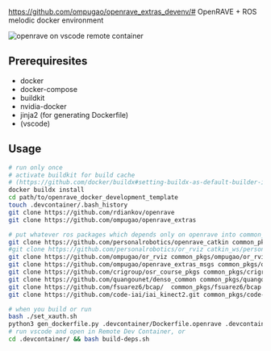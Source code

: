 https://github.com/ompugao/openrave_extras_devenv/# OpenRAVE + ROS melodic docker environment

![openrave on vscode remote container](https://i.gyazo.com/d856a7f339f7e77fd52a7bab6cda6983.png)
## Prerequiresites
- docker
- docker-compose
- buildkit
- nvidia-docker
- jinja2 (for generating Dockerfile)
- (vscode)

## Usage

```sh
# run only once
# activate buildkit for build cache
# (https://github.com/docker/buildx#setting-buildx-as-default-builder-in-docker-1903)
docker buildx install
cd path/to/openrave_docker_development_template
touch .devcontainer/.bash_history
git clone https://github.com/rdiankov/openrave
git clone https://github.com/ompugao/openrave_extras

# put whatever ros packages which depends only on openrave into common_pkgs
git clone https://github.com/personalrobotics/openrave_catkin common_pkgs/personalrobotics/openrave_catkin
#git clone https://github.com/personalrobotics/or_rviz catkin_ws/personalrobotics/or_rviz
git clone https://github.com/ompugao/or_rviz common_pkgs/ompugao/or_rviz -b hotfix/disable_rviz_viewer
git clone https://github.com/ompugao/openrave_extras_msgs common_pkgs/ompugao/openrave_extras_msgs
git clone https://github.com/crigroup/osr_course_pkgs common_pkgs/crigroup/osr_course_pkgs
git clone https://github.com/quangounet/denso_common common_pkgs/quangounet/denso_common
git clone https://github.com/fsuarez6/bcap/  common_pkgs/fsuarez6/bcap
git clone https://github.com/code-iai/iai_kinect2.git common_pkgs/code-iai/iai_kinect2

# when you build or run
bash ./set_xauth.sh
python3 gen_dockerfile.py .devcontainer/Dockerfile.openrave .devcontainer/Dockerfile.openrave.gen
# run vscode and open in Remote Dev Container, or
cd .devcontainer/ && bash build-deps.sh
```
